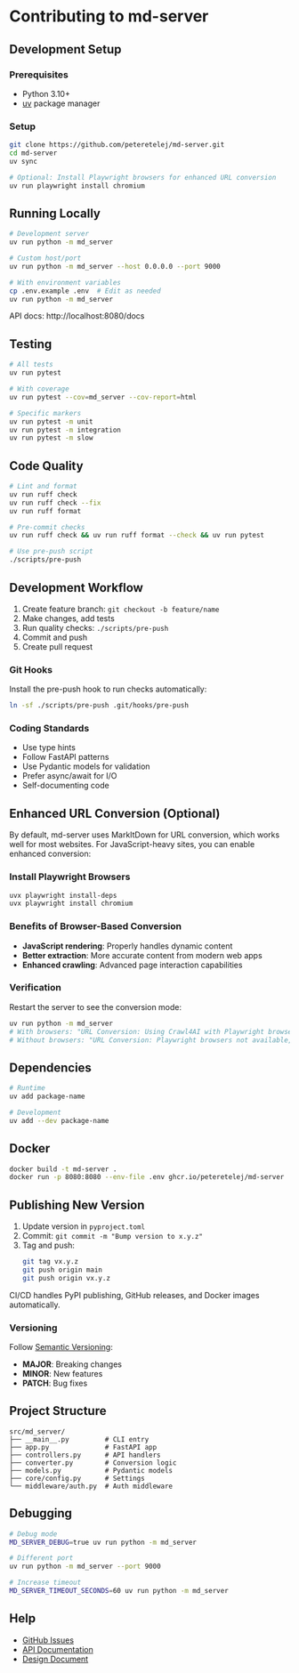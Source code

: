 # Contributing to md-server

## Development Setup

### Prerequisites

- Python 3.10+
- [uv](https://docs.astral.sh/uv/) package manager

### Setup

```bash
git clone https://github.com/peteretelej/md-server.git
cd md-server
uv sync

# Optional: Install Playwright browsers for enhanced URL conversion
uv run playwright install chromium
```

## Running Locally

```bash
# Development server
uv run python -m md_server

# Custom host/port
uv run python -m md_server --host 0.0.0.0 --port 9000

# With environment variables
cp .env.example .env  # Edit as needed
uv run python -m md_server
```

API docs: http://localhost:8080/docs

## Testing

```bash
# All tests
uv run pytest

# With coverage
uv run pytest --cov=md_server --cov-report=html

# Specific markers
uv run pytest -m unit
uv run pytest -m integration
uv run pytest -m slow
```

## Code Quality

```bash
# Lint and format
uv run ruff check
uv run ruff check --fix
uv run ruff format

# Pre-commit checks
uv run ruff check && uv run ruff format --check && uv run pytest

# Use pre-push script
./scripts/pre-push
```

## Development Workflow

1. Create feature branch: `git checkout -b feature/name`
2. Make changes, add tests
3. Run quality checks: `./scripts/pre-push`
4. Commit and push
5. Create pull request

### Git Hooks

Install the pre-push hook to run checks automatically:

```bash
ln -sf ./scripts/pre-push .git/hooks/pre-push
```

### Coding Standards

- Use type hints
- Follow FastAPI patterns
- Use Pydantic models for validation
- Prefer async/await for I/O
- Self-documenting code

## Enhanced URL Conversion (Optional)

By default, md-server uses MarkItDown for URL conversion, which works well for most websites. For JavaScript-heavy sites, you can enable enhanced conversion:

### Install Playwright Browsers

```bash
uvx playwright install-deps
uvx playwright install chromium
```

### Benefits of Browser-Based Conversion

- **JavaScript rendering**: Properly handles dynamic content
- **Better extraction**: More accurate content from modern web apps
- **Enhanced crawling**: Advanced page interaction capabilities

### Verification

Restart the server to see the conversion mode:

```bash
uv run python -m md_server
# With browsers: "URL Conversion: Using Crawl4AI with Playwright browsers"
# Without browsers: "URL Conversion: Playwright browsers not available, falling back to MarkItDown"
```

## Dependencies

```bash
# Runtime
uv add package-name

# Development
uv add --dev package-name
```

## Docker

```bash
docker build -t md-server .
docker run -p 8080:8080 --env-file .env ghcr.io/peteretelej/md-server
```

## Publishing New Version

1. Update version in `pyproject.toml`
2. Commit: `git commit -m "Bump version to x.y.z"`
3. Tag and push:
   ```bash
   git tag vx.y.z
   git push origin main
   git push origin vx.y.z
   ```

CI/CD handles PyPI publishing, GitHub releases, and Docker images automatically.

### Versioning

Follow [Semantic Versioning](https://semver.org/):

- **MAJOR**: Breaking changes
- **MINOR**: New features
- **PATCH**: Bug fixes

## Project Structure

```
src/md_server/
├── __main__.py         # CLI entry
├── app.py              # FastAPI app
├── controllers.py      # API handlers
├── converter.py        # Conversion logic
├── models.py           # Pydantic models
├── core/config.py      # Settings
└── middleware/auth.py  # Auth middleware
```

## Debugging

```bash
# Debug mode
MD_SERVER_DEBUG=true uv run python -m md_server

# Different port
uv run python -m md_server --port 9000

# Increase timeout
MD_SERVER_TIMEOUT_SECONDS=60 uv run python -m md_server
```

## Help

- [GitHub Issues](https://github.com/peteretelej/md-server/issues)
- [API Documentation](API.md)
- [Design Document](design.md)
